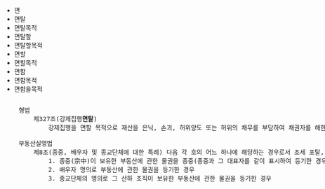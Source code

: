 - 면
- 면탈
- 면탈목적
- 면탈할
- 면탈할목적
- 면할
- 면할목적
- 면함
- 면함목적
- 면함을목적



        
        
<pre style="display: inline-block; vertical-align: top;">
    형법
        제327조(강제집행<b class="r">면탈</b>)
            강제집행을 면할 목적으로 재산을 은닉, 손괴, 허위양도 또는 허위의 채무를 부담하여 채권자를 해한 자는 3년 이하의 징역 또는 1천만원 이하의 벌금에 처한다.

    부동산실명법 
        제8조(종중, 배우자 및 종교단체에 대한 특례) 다음 각 호의 어느 하나에 해당하는 경우로서 조세 포탈, 강제집행의 <b class="r">면탈</b>(免脫) 또는 법령상 제한의 회피를 목적으로 하지 아니하는 경우에는 제4조부터 제7조까지 및 제12조제1항부터 제3항까지를 적용하지 아니한다. 
            1. 종중(宗中)이 보유한 부동산에 관한 물권을 종중(종중과 그 대표자를 같이 표시하여 등기한 경우를 포함한다) 외의 자의 명의로 등기한 경우
            2. 배우자 명의로 부동산에 관한 물권을 등기한 경우
            3. 종교단체의 명의로 그 산하 조직이 보유한 부동산에 관한 물권을 등기한 경우
</pre>
